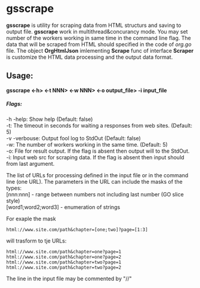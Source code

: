 # gsscrape

__gsscrape__ is utility for scraping data from HTML structurs and saving to output file. __gsscrape__ work in multithread&concurancy mode. You may set number of the workers working in same time in the command line flag. The data that will be scraped from HTML should specified in the code of _org.go_ file. The object __OrgHtmlJson__ imlementing __Scrape__ func of interface __Scraper__ is customize the HTML data processing and the output data format.

Usage:
---
__gsscrape <-h> <-t NNN> <-w NNN> <-o output_file> -i input_file <url>__
##### Flags:
-h -help:       Show help (Default: false)\
-t:             The timeout in seconds for waiting a responses from web sites. (Default: 5)\
-v -verbouse:   Output fool log to StdOut (Default: false)\
-w:             The number of workers working in the same time. (Default: 5)\
-o:             File for result output. If the flag is absent then output will to the StdOut.\
-i:             Input web src for scraping data. If the flag is absent then input should from last argument.

The list of URLs for processing defined in the input file or in the command line (one URL). The parameters in the URL can include the masks of the types:\
[nnn:nnn] - range between numbers not including last number (GO slice style)\
[word1;word2;word3] - enumeration of strings

For exaple the mask
```
html://www.site.com/path&chapter=[one;two]?page=[1:3]
```
will trasform to tje URLs:
```
html://www.site.com/path&chapter=one?page=1
html://www.site.com/path&chapter=one?page=2
html://www.site.com/path&chapter=two?page=1
html://www.site.com/path&chapter=two?page=2
```
The line in the input file may be commented by "//"
